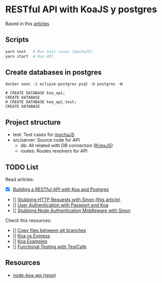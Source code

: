 
# RESTful API with KoaJS y postgres

Based in this [articles](#todo-list)

## Scripts

```bash
yarn test   # Run test cases (mochaJS)
yarn start  # Run API
```

## Create databases in postgres

```psql
docker exec -i eclipse-postgres psql -U postgres -W

# CREATE DATABASE koa_api;
CREATE DATABASE
# CREATE DATABASE koa_api_test;
CREATE DATABASE
```

## Project structure

* test: Test cases for [mochaJS](https://mochajs.org/)
* src/server: Source code for API
  * db: All related with DB connection ([KnexJS](http://knexjs.org/))
  * routes: Routes resolvers for API

## TODO List

Read articles:

* [x] [Building a RESTful API with Koa and Postgres](http://mherman.org/blog/2017/08/23/building-a-restful-api-with-koa-and-postgres)
* [] [Stubbing HTTP Requests with Sinon (this article)](http://mherman.org/blog/2017/11/06/stubbing-http-requests-with-sinon)
* [] [User Authentication with Passport and Koa](http://mherman.org/blog/2018/01/02/user-authentication-with-passport-and-koa)
* [] [Stubbing Node Authentication Middleware with Sinon](http://mherman.org/blog/2018/01/22/stubbing-node-authentication-middleware-with-sinon)

Check this resources:
* [] [Copy files between git branches](https://xliska.wordpress.com/2010/09/22/copy-files-between-git-branches/)
* [] [Koa vs Express](https://github.com/koajs/koa/blob/master/docs/koa-vs-express.md)
* [] [Koa Examples](https://github.com/koajs/examples)
* [] [Functional Testing with TestCafe](https://mherman.org/blog/functional-testing-with-testcafe/)

## Resources
* [node-koa-api (repo)](https://github.com/mjhea0/node-koa-api)